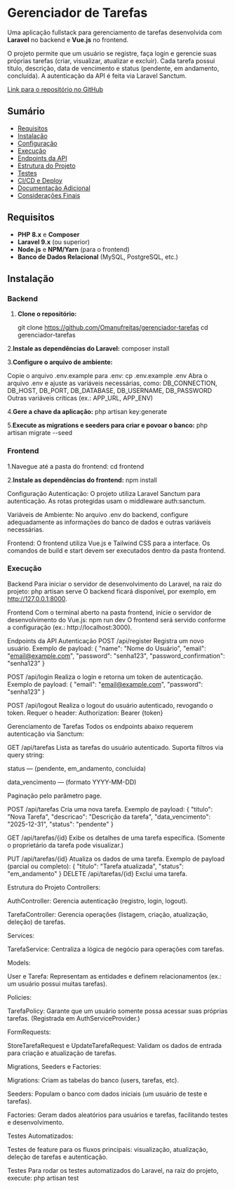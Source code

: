 # Gerenciador de Tarefas

Uma aplicação fullstack para gerenciamento de tarefas desenvolvida com **Laravel** no backend e **Vue.js** no frontend.

O projeto permite que um usuário se registre, faça login e gerencie suas próprias tarefas (criar, visualizar, atualizar e excluir). Cada tarefa possui título, descrição, data de vencimento e status (pendente, em andamento, concluída). A autenticação da API é feita via Laravel Sanctum.

[Link para o repositório no GitHub](https://github.com/Omanufreitas/gerenciador-tarefas)

## Sumário

- [Requisitos](#requisitos)
- [Instalação](#instalação)
- [Configuração](#configuração)
- [Execução](#execução)
- [Endpoints da API](#endpoints-da-api)
- [Estrutura do Projeto](#estrutura-do-projeto)
- [Testes](#testes)
- [CI/CD e Deploy](#cidcd-e-deploy)
- [Documentação Adicional](#documentação-adicional)
- [Considerações Finais](#considerações-finais)

## Requisitos

- **PHP 8.x** e **Composer**
- **Laravel 9.x** (ou superior)
- **Node.js** e **NPM/Yarn** (para o frontend)
- **Banco de Dados Relacional** (MySQL, PostgreSQL, etc.)

## Instalação

### Backend

1. **Clone o repositório:**

   git clone https://github.com/Omanufreitas/gerenciador-tarefas
   cd gerenciador-tarefas

2.**Instale as dependências do Laravel:**
composer install

3.**Configure o arquivo de ambiente:**

Copie o arquivo .env.example para .env:
cp .env.example .env
Abra o arquivo .env e ajuste as variáveis necessárias, como:
DB_CONNECTION, DB_HOST, DB_PORT, DB_DATABASE, DB_USERNAME, DB_PASSWORD
Outras variáveis críticas (ex.: APP_URL, APP_ENV)

4.**Gere a chave da aplicação:**
php artisan key:generate

5.**Execute as migrations e seeders para criar e povoar o banco:**
php artisan migrate --seed

### Frontend
1.Navegue até a pasta do frontend:
cd frontend

2.**Instale as dependências do frontend:**
npm install

Configuração
Autenticação:
O projeto utiliza Laravel Sanctum para autenticação. As rotas protegidas usam o middleware auth:sanctum.

Variáveis de Ambiente:
No arquivo .env do backend, configure adequadamente as informações do banco de dados e outras variáveis necessárias.

Frontend:
O frontend utiliza Vue.js e Tailwind CSS para a interface. Os comandos de build e start devem ser executados dentro da pasta frontend.

### Execução
Backend
Para iniciar o servidor de desenvolvimento do Laravel, na raiz do projeto:
php artisan serve
O backend ficará disponível, por exemplo, em http://127.0.0.1:8000.

Frontend
Com o terminal aberto na pasta frontend, inicie o servidor de desenvolvimento do Vue.js:
npm run dev
O frontend será servido conforme a configuração (ex.: http://localhost:3000).

Endpoints da API
Autenticação
POST /api/register
Registra um novo usuário.
Exemplo de payload:
{
  "name": "Nome do Usuário",
  "email": "email@example.com",
  "password": "senha123",
  "password_confirmation": "senha123"
}

POST /api/login
Realiza o login e retorna um token de autenticação.
Exemplo de payload:
{
  "email": "email@example.com",
  "password": "senha123"
}

POST /api/logout
Realiza o logout do usuário autenticado, revogando o token.
Requer o header:
Authorization: Bearer {token}

Gerenciamento de Tarefas
Todos os endpoints abaixo requerem autenticação via Sanctum:

GET /api/tarefas
Lista as tarefas do usuário autenticado.
Suporta filtros via query string:

status — (pendente, em_andamento, concluida)

data_vencimento — (formato YYYY-MM-DD)

Paginação pelo parâmetro page.

POST /api/tarefas
Cria uma nova tarefa.
Exemplo de payload:
{
  "titulo": "Nova Tarefa",
  "descricao": "Descrição da tarefa",
  "data_vencimento": "2025-12-31",
  "status": "pendente"
}

GET /api/tarefas/{id}
Exibe os detalhes de uma tarefa específica.
(Somente o proprietário da tarefa pode visualizar.)

PUT /api/tarefas/{id}
Atualiza os dados de uma tarefa.
Exemplo de payload (parcial ou completo):
{
  "titulo": "Tarefa atualizada",
  "status": "em_andamento"
}
DELETE /api/tarefas/{id}
Exclui uma tarefa.

Estrutura do Projeto
Controllers:

AuthController: Gerencia autenticação (registro, login, logout).

TarefaController: Gerencia operações (listagem, criação, atualização, deleção) de tarefas.

Services:

TarefaService: Centraliza a lógica de negócio para operações com tarefas.

Models:

User e Tarefa: Representam as entidades e definem relacionamentos (ex.: um usuário possui muitas tarefas).

Policies:

TarefaPolicy: Garante que um usuário somente possa acessar suas próprias tarefas.
(Registrada em AuthServiceProvider.)

FormRequests:

StoreTarefaRequest e UpdateTarefaRequest: Validam os dados de entrada para criação e atualização de tarefas.

Migrations, Seeders e Factories:

Migrations: Criam as tabelas do banco (users, tarefas, etc).

Seeders: Populam o banco com dados iniciais (um usuário de teste e tarefas).

Factories: Geram dados aleatórios para usuários e tarefas, facilitando testes e desenvolvimento.

Testes Automatizados:

Testes de feature para os fluxos principais: visualização, atualização, deleção de tarefas e autenticação.

Testes
Para rodar os testes automatizados do Laravel, na raiz do projeto, execute:
php artisan test
